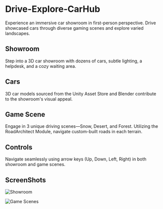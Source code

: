 # Drive-Explore-CarHub
Experience an immersive car showroom in first-person perspective. Drive showcased cars through diverse gaming scenes and explore varied landscapes.

## Showroom
Step into a 3D car showroom with dozens of cars, subtle lighting, a helpdesk, and a cozy waiting area.

## Cars
3D car models sourced from the Unity Asset Store and Blender contribute to the showroom's visual appeal.

## Game Scene
Engage in 3 unique driving scenes—Snow, Desert, and Forest. Utilizing the RoadArchitect Module, navigate custom-built roads in each terrain.

## Controls
Navigate seamlessly using arrow keys (Up, Down, Left, Right) in both showroom and game scenes.

## ScreenShots
![Showroom](https://github.com/Lee-16/Showroom-Explore-CarHub/blob/main/ScreenShots/Showroom.png)

![Game Scenes](https://github.com/Lee-16/Showroom-Explore-CarHub/blob/main/ScreenShots/Desert.png,https://github.com/Lee-16/Showroom-Explore-CarHub/blob/main/ScreenShots/Forest.png,https://github.com/Lee-16/Showroom-Explore-CarHub/blob/main/ScreenShots/Snow.png) 


